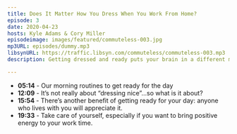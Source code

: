 ```yaml
---
title: Does It Matter How You Dress When You Work From Home?
episode: 3
date: 2020-04-23
hosts: Kyle Adams & Cory Miller
episodeimage: images/featured/commuteless-003.jpg
mp3URL: episodes/dummy.mp3
libsynURL: https://traffic.libsyn.com/commuteless/commuteless-003.mp3
description: Getting dressed and ready puts your brain in a different mode. It’s a clear distinction between sleep time and work time. Not only do you feel better, but you’ll also have more confidence as you go to get your work done.

---
```


- **05:14** - Our morning routines to get ready for the day
- **12:09** - It’s not really about “dressing nice”...so what is it about?
- **15:54** - There’s another benefit of getting ready for your day: anyone who lives with you will appreciate it.
- **19:33** - Take care of yourself, especially if you want to bring positive energy to your work time.
